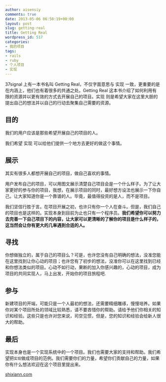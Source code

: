 ```yaml
---
author: aisensiy
comments: true
date: 2013-05-06 06:50:19+00:00
layout: post
slug: getting-real
title: Getting Real
wordpress_id: 517
categories:
- 我的项目
tags:
- rails
- ruby
- 个人项目
- 实现
---
```


37signal 上有一本书名叫 Getting Real，不仅字面意思与 实现 一致，更重要的是在内涵上，他们也有着很多的共通之处。Getting Real 这本书介绍了如何利用有限的资源并以更有效的方式去开展自己的项目。实现 则是希望大家在这里大胆的提出自己的想法并以自己的行动去聚集自己需要的资源。


## 目的


我们的用户应该是那些希望开展自己的项目的人。

我们希望 实现 可以给他们提供一个地方去更好的做这个事情。

## 展示

其实有很多人都想开展自己的项目，做自己喜欢的事情。


用户发布自己的项目，可以用图文展示清楚自己项目会是一个什么样子。为了让大家更好的参与你的项目，我想，在展示项目的同时，最好想方设法也展示一下你自己。让大家知道你是一个靠谱的人。毕竟，最值得投资的是人，而不是项目。

我们坚信行胜于言。在项目开展之初，也许只有你一个人在奋斗。但是，我们自己的项目也是这样的。实现本身到目前为止也只有一个程序员。**我们希望你可以努力去完善一下自己项目下的内容，让大家可以更清晰的了解你的项目是什么样子的，这当然会让你有更大的几率遇到合适的人。**





## 寻找





你想做独立的，属于自己的项目么？可是，也许您没有自己明确的想法，没准您能在这里找到让你心动的项目；也许您有了初步的想法，没准你可以在这里找到已经和你想法类似的项目。心动不如行动，果断的加入你感兴趣的，心动的项目，成为项目的共同实现人，马上出发，开始你的项目旅程吧.

## 参与

新建项目的开端，可能只是一个人最初的想法，还需要精细雕琢，慢慢培养。如果你对某个项目所处的领域比较熟悉，请不要吝惜你的帮助。请给予他们你相关的知识和经验。这些只是也许对您来说，司空见惯，但是，您的知识和经验会给新人很大的帮助。


## 最后

实现本身也是一个实现系统中的一个项目。我们也需要大家的支持和帮助。我们希望把`实现`做成项目的范例。我们需要你们的力量，希望你们贡献自己的力量，如果你有什么想法欢迎在这个项目里提出来。

[shixiann.com](https://shixiann.com)
